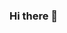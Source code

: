 ### Hi there 👋

<!--
**MilenkaP/MilenkaP** is a ✨ _special_ ✨ repository because its `README.md` (this file) appears on your GitHub profile.

Here are some ideas to get you started:

- 🔭 I’m currently working on my web portfolio 
- 🌱 I’m currently learning html and css
- 👯 I’m looking to collaborate on all about html 
- 🤔 I’m looking for help with css
- 💬 Ask me about ...
- 📫 How to reach me: ...
- 😄 Pronouns: ...
- ⚡ Fun fact: ...
-->
